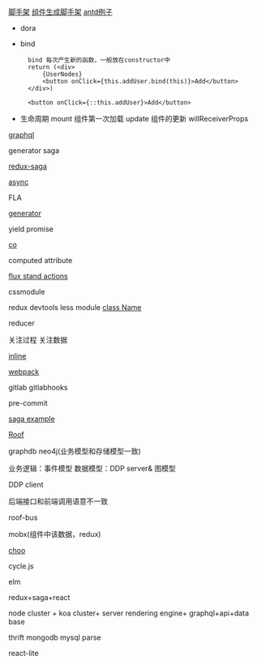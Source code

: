 [脚手架](https://github.com/ant-design/antd-init)
[组件生成脚手架](https://github.com/react-component/generator-rc)
[antd例子](https://github.com/react-component/checkbox/blob/master/src/Checkbox.jsx)


+ dora


+ bind

        bind 每次产生新的函数，一般放在constructor中
        return (<div>
            {UserNodes}
            <button onClick={this.addUser.bind(this)}>Add</button>
        </div>)

        <button onClick={::this.addUser}>Add</button>

+ 生命周期
    mount 组件第一次加载
    update 组件的更新
    willReceiverProps 


[graphql](http://graphql.org/docs/getting-started/)




generator saga

[redux-saga](https://github.com/yelouafi/redux-saga)

[async](https://caolan.github.io/async/)

FLA


[generator](https://developer.mozilla.org/en-US/docs/Web/JavaScript/Guide/Iterators_and_Generators)


yield promise

[co](https://github.com/tj/co)

computed attribute
[]()

[flux stand actions](https://github.com/acdlite/flux-standard-action)

cssmodule


redux devtools
less module
[class Name](https://github.com/react-component/slider/blob/master/src/Handle.jsx)


reducer

关注过程
关注数据


[inline](https://github.com/Khan/aphrodite)

[webpack](https://github.com/ruanyf/react-babel-webpack-boilerplate)


gitlab
gitlabhooks

pre-commit

[saga example](https://github.com/sorrycc/dva)

[Roof](https://github.com/sskyy/roof)

graphdb
neo4j(业务模型和存储模型一致)

业务逻辑：事件模型
数据模型：DDP server& 图模型

DDP client

后端接口和前端调用语意不一致

roof-bus

mobx(组件中该数据，redux)

[choo](https://github.com/yoshuawuyts/choo)

cycle.js

elm


redux+saga+react

node cluster + koa cluster+ server rendering engine+ graphql+api+data base

thrift mongodb mysql parse

react-lite



